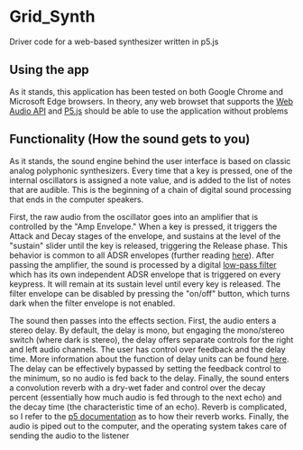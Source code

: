 # Grid_Synth
Driver code for a web-based synthesizer written in p5.js

## Using the app
As it stands, this application has been tested on both Google Chrome and Microsoft Edge browsers. In theory, any web browset that supports the
[Web Audio API](https://caniuse.com/audio-api) and [P5.js](https://github.com/processing/p5.js/blob/main/contributor_docs/supported_browsers.md)
should be able to use the application without problems

## Functionality (How the sound gets to you)
As it stands, the sound engine behind the user interface is based on classic analog polyphonic synthesizers. Every time that a key is pressed, 
one of the internal oscillators is assigned a note value, and is added to the list of notes that are audible. This is the beginning of a 
chain of digital sound processing that ends in the computer speakers. 

First, the raw audio from the oscillator goes into an amplifier that is controlled by the "Amp Envelope." When a key is pressed, it triggers the Attack and Decay
stages of the envelope, and sustains at the level of the "sustain" slider until the key is released, triggering the Release phase. This behavior
is common to all ADSR envelopes (further reading [here](https://support.apple.com/guide/logicpro/attack-decay-sustain-and-release-lgsife419620/mac)). After passing the 
amplifier, the sound is processed by a digital [low-pass filter](https://mynewmicrophone.com/audio-eq-what-is-a-low-pass-filter-how-do-lpfs-work/)
which has its own independent ADSR envelope that is triggered on every keypress. It will remain at its 
sustain level until every key is released. The filter envelope can be disabled by pressing the "on/off" button, which turns dark when the filter envelope is not enabled. 

The sound then passes into the effects section. First, the audio enters a stereo delay. By default, the delay is mono, but engaging the mono/stereo switch (where dark 
is stereo), the delay offers separate controls for the right and left audio channels. The user has control over feedback and the delay time. More information about 
the function of delay units can be found [here](https://www.teachmeaudio.com/mixing/equipment/effects/delay). The delay can be effectively bypassed by setting the feedback
control to the minimum, so no audio is fed back to the delay. Finally, the sound enters a convolution reverb with a dry-wet fader and control over the decay percent 
(essentially how much audio is fed through to the next echo) and the decay time (the characteristic time of an echo). Reverb is complicated, so I refer to the 
[p5 documentation](https://p5js.org/reference/#/p5.Reverb) as to how their reverb works. Finally, the audio is piped out to the computer, and the operating system 
takes care of sending the audio to the listener


<!--
## Installation

Use the package manager [pip](https://pip.pypa.io/en/stable/) to install foobar.

```bash
pip install foobar
```

## Usage

```python
import foobar

# returns 'words'
foobar.pluralize('word')

# returns 'geese'
foobar.pluralize('goose')

# returns 'phenomenon'
foobar.singularize('phenomena')
```

## Contributing
Pull requests are welcome. For major changes, please open an issue first to discuss what you would like to change.

Please make sure to update tests as appropriate.

## License
[MIT](https://choosealicense.com/licenses/mit/)
-->

